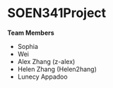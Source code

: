 # SOEN341Project

**Team Members**

- Sophia
- Wei
- Alex Zhang (z-alex)
- Helen Zhang (Helen2hang)
- Lunecy Appadoo

